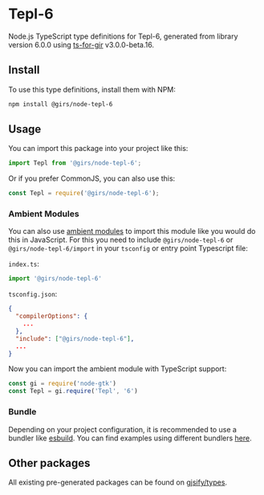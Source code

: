
# Tepl-6

Node.js TypeScript type definitions for Tepl-6, generated from library version 6.0.0 using [ts-for-gir](https://github.com/gjsify/ts-for-gir) v3.0.0-beta.16.

## Install

To use this type definitions, install them with NPM:
```bash
npm install @girs/node-tepl-6
```

## Usage

You can import this package into your project like this:
```ts
import Tepl from '@girs/node-tepl-6';
```

Or if you prefer CommonJS, you can also use this:
```ts
const Tepl = require('@girs/node-tepl-6');
```

### Ambient Modules

You can also use [ambient modules](https://github.com/gjsify/ts-for-gir/tree/main/packages/cli#ambient-modules) to import this module like you would do this in JavaScript.
For this you need to include `@girs/node-tepl-6` or `@girs/node-tepl-6/import` in your `tsconfig` or entry point Typescript file:

`index.ts`:
```ts
import '@girs/node-tepl-6'
```

`tsconfig.json`:
```json
{
  "compilerOptions": {
    ...
  },
  "include": ["@girs/node-tepl-6"],
  ...
}
```

Now you can import the ambient module with TypeScript support: 

```ts
const gi = require('node-gtk')
const Tepl = gi.require('Tepl', '6')
```



### Bundle

Depending on your project configuration, it is recommended to use a bundler like [esbuild](https://esbuild.github.io/). You can find examples using different bundlers [here](https://github.com/gjsify/ts-for-gir/tree/main/examples).

## Other packages

All existing pre-generated packages can be found on [gjsify/types](https://github.com/gjsify/types).

